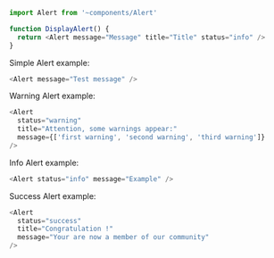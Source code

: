 ```js static
import Alert from '~components/Alert'

function DisplayAlert() {
  return <Alert message="Message" title="Title" status="info" />
}
```

Simple Alert example:

```js
<Alert message="Test message" />
```

Warning Alert example:

```js
<Alert
  status="warning"
  title="Attention, some warnings appear:"
  message={['first warning', 'second warning', 'third warning']}
/>
```

Info Alert example:

```js
<Alert status="info" message="Example" />
```

Success Alert example:

```js
<Alert
  status="success"
  title="Congratulation !"
  message="Your are now a member of our community"
/>
```
